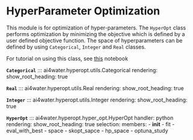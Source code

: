 # HyperParameter Optimization 
This module is for optimization of hyper-parameters. The `HyperOpt` class performs 
optimization by minimizing the objective which is defined by a user defined
objective function. The space of hyperparameters can be defined by 
using `Categorical`, `Integer` and `Real` classes.

For tutorial on using this class, see 
[this](https://github.com/AtrCheema/AI4Water/blob/master/examples/hyper_para_opt.ipynb) notebook

**`Categorical`**
::: ai4water.hyperopt.utils.Categorical 
    rendering:
        show_root_heading: true


**`Real`**
::: ai4water.hyperopt.utils.Real 
    rendering:
        show_root_heading: true


**`Integer`**
::: ai4water.hyperopt.utils.Integer 
    rendering:
        show_root_heading: true


**`HyperOpt`**
::: ai4water.hyperopt.hyper_opt.HyperOpt 
    handler: python
    rendering:
        show_root_heading: true
    selection:
        members:
            - __init__
            - fit
            - eval_with_best
            - space
            - skopt_sapce
            - hp_space
            - optuna_study
